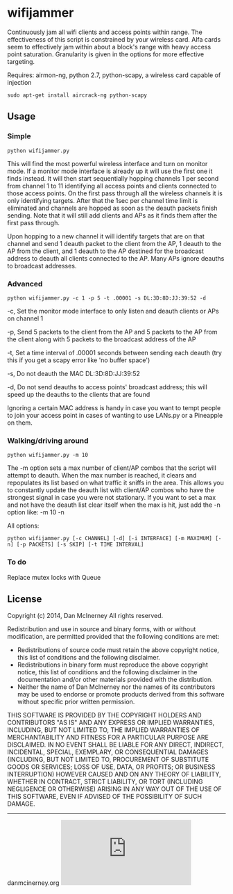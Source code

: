 wifijammer
==========

Continuously jam all wifi clients and access points within range. The effectiveness of this script is constrained by your wireless card. Alfa cards seem to effectively jam within about a block's range with heavy access point saturation. Granularity is given in the options for more effective targeting. 


Requires: airmon-ng, python 2.7, python-scapy, a wireless card capable of injection
``` shell
sudo apt-get install aircrack-ng python-scapy
```


Usage
-----


### Simple
``` shell
python wifijammer.py
```

This will find the most powerful wireless interface and turn on monitor mode. If a monitor mode interface is already up it will use the first one it finds instead. It will then start sequentially hopping channels 1 per second from channel 1 to 11 identifying all access points and clients connected to those access points. On the first pass through all the wireless channels it is only identifying targets. After that the 1sec per channel time limit is eliminated and channels are hopped as soon as the deauth packets finish sending. Note that it will still add clients and APs as it finds them after the first pass through.

Upon hopping to a new channel it will identify targets that are on that channel and send 1 deauth packet to the client from the AP, 1 deauth to the AP from the client, and 1 deauth to the AP destined for the broadcast address to deauth all clients connected to the AP. Many APs ignore deauths to broadcast addresses.


### Advanced
```shell
python wifijammer.py -c 1 -p 5 -t .00001 -s DL:3D:8D:JJ:39:52 -d
```

-c, Set the monitor mode interface to only listen and deauth clients or APs on channel 1

-p, Send 5 packets to the client from the AP and 5 packets to the AP from the client along with 5 packets to the broadcast address of the AP

-t, Set a time interval of .00001 seconds between sending each deauth (try this if you get a scapy error like 'no buffer space')

-s, Do not deauth the MAC DL:3D:8D:JJ:39:52

-d, Do not send deauths to access points' broadcast address; this will speed up the deauths to the clients that are found


Ignoring a certain MAC address is handy in case you want to tempt people to join your access point in cases of wanting to use LANs.py or a Pineapple on them.


### Walking/driving around
```shell
python wifijammer.py -m 10
```
The -m option sets a max number of client/AP combos that the script will attempt to deauth. When the max number is reached, it clears and repopulates its list based on what traffic it sniffs in the area. This allows you to constantly update the deauth list with client/AP combos who have the strongest signal in case you were not stationary. If you want to set a max and not have the deauth list clear itself when the max is hit, just add the -n option like: -m 10 -n


All options:

```shell
python wifijammer.py [-c CHANNEL] [-d] [-i INTERFACE] [-m MAXIMUM] [-n] [-p PACKETS] [-s SKIP] [-t TIME INTERVAL]
```

### To do
Replace mutex locks with Queue


License
-------

Copyright (c) 2014, Dan McInerney
All rights reserved.

Redistribution and use in source and binary forms, with or without
modification, are permitted provided that the following conditions are met:
* Redistributions of source code must retain the above copyright notice, this list of conditions and the following disclaimer.
* Redistributions in binary form must reproduce the above copyright notice, this list of conditions and the following disclaimer in the documentation and/or other materials provided with the distribution.
* Neither the name of Dan McInerney nor the names of its contributors may be used to endorse or promote products derived from this software without specific prior written permission.

THIS SOFTWARE IS PROVIDED BY THE COPYRIGHT HOLDERS AND CONTRIBUTORS "AS IS" AND
ANY EXPRESS OR IMPLIED WARRANTIES, INCLUDING, BUT NOT LIMITED TO, THE IMPLIED
WARRANTIES OF MERCHANTABILITY AND FITNESS FOR A PARTICULAR PURPOSE ARE
DISCLAIMED. IN NO EVENT SHALL <COPYRIGHT HOLDER> BE LIABLE FOR ANY
DIRECT, INDIRECT, INCIDENTAL, SPECIAL, EXEMPLARY, OR CONSEQUENTIAL DAMAGES
(INCLUDING, BUT NOT LIMITED TO, PROCUREMENT OF SUBSTITUTE GOODS OR SERVICES;
LOSS OF USE, DATA, OR PROFITS; OR BUSINESS INTERRUPTION) HOWEVER CAUSED AND
ON ANY THEORY OF LIABILITY, WHETHER IN CONTRACT, STRICT LIABILITY, OR TORT
(INCLUDING NEGLIGENCE OR OTHERWISE) ARISING IN ANY WAY OUT OF THE USE OF THIS
SOFTWARE, EVEN IF ADVISED OF THE POSSIBILITY OF SUCH DAMAGE.

-------
danmcinerney.org
[![Analytics](https://ga-beacon.appspot.com/UA-46613304-3/wifijammer/README.md)](https://github.com/igrigorik/ga-beacon)
